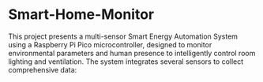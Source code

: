 # Smart-Home-Monitor
This project presents a multi-sensor Smart Energy Automation System using a Raspberry Pi Pico microcontroller, designed to monitor environmental parameters and human presence to intelligently control room lighting and ventilation.  The system integrates several sensors to collect comprehensive data:
